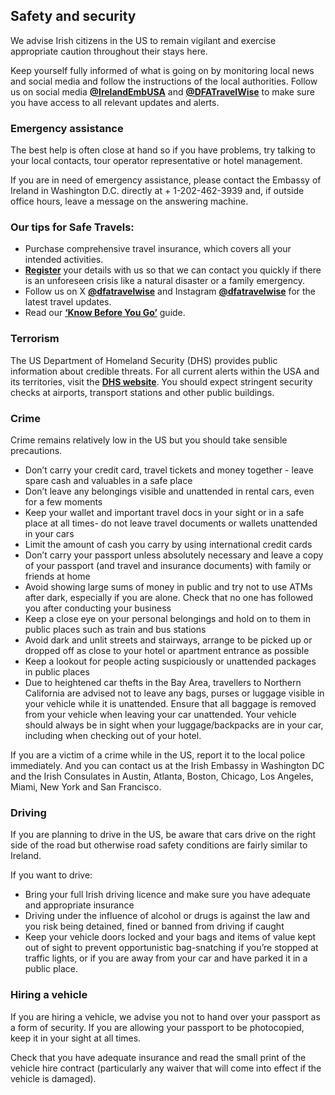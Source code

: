 ## Safety and security

We advise Irish citizens in the US to remain vigilant and exercise appropriate caution throughout their stays here.

Keep yourself fully informed of what is going on by monitoring local news and social media and follow the instructions of the local authorities. Follow us on social media [**@IrelandEmbUSA**](https://x.com/IrelandEmbUSA) and [**@DFATravelWise**](https://twitter.com/dfatravelwise) to make sure you have access to all relevant updates and alerts.

### **Emergency assistance**

The best help is often close at hand so if you have problems, try talking to your local contacts, tour operator representative or hotel management.

If you are in need of emergency assistance, please contact the Embassy of Ireland in Washington D.C. directly at + 1-202-462-3939 and, if outside office hours, leave a message on the answering machine.

### **Our tips for Safe Travels:**

* Purchase comprehensive travel insurance, which covers all your intended activities.
* [**Register**](https://www.ireland.ie/en/dfa/overseas-travel/citizens-registration/) your details with us so that we can contact you quickly if there is an unforeseen crisis like a natural disaster or a family emergency.
* Follow us on X [**@dfatravelwise**](https://www.twitter.com/DFATravelWise) and Instagram [**@dfatravelwise**](https://www.instagram.com/dfatravelwise/) for the latest travel updates.
* Read our [**‘Know Before You Go’**](https://www.ireland.ie/en/dfa/overseas-travel/know-before-you-go/) guide.

### **Terrorism**

The US Department of Homeland Security (DHS) provides public information about credible threats. For all current alerts within the USA and its territories, visit the [**DHS website**](https://www.dhs.gov/national-terrorism-advisory-system). You should expect stringent security checks at airports, transport stations and other public buildings.

### **Crime**

Crime remains relatively low in the US but you should take sensible precautions.

* Don’t carry your credit card, travel tickets and money together - leave spare cash and valuables in a safe place
* Don’t leave any belongings visible and unattended in rental cars, even for a few moments
* Keep your wallet and important travel docs in your sight or in a safe place at all times- do not leave travel documents or wallets unattended in your cars
* Limit the amount of cash you carry by using international credit cards
* Don’t carry your passport unless absolutely necessary and leave a copy of your passport (and travel and insurance documents) with family or friends at home
* Avoid showing large sums of money in public and try not to use ATMs after dark, especially if you are alone. Check that no one has followed you after conducting your business
* Keep a close eye on your personal belongings and hold on to them in public places such as train and bus stations
* Avoid dark and unlit streets and stairways, arrange to be picked up or dropped off as close to your hotel or apartment entrance as possible
* Keep a lookout for people acting suspiciously or unattended packages in public places
* Due to heightened car thefts in the Bay Area, travellers to Northern California are advised not to leave any bags, purses or luggage visible in your vehicle while it is unattended. Ensure that all baggage is removed from your vehicle when leaving your car unattended. Your vehicle should always be in sight when your luggage/backpacks are in your car, including when checking out of your hotel.

If you are a victim of a crime while in the US, report it to the local police immediately. And you can contact us at the Irish Embassy in Washington DC and the Irish Consulates in Austin, Atlanta, Boston, Chicago, Los Angeles, Miami, New York and San Francisco.

### **Driving**

If you are planning to drive in the US, be aware that cars drive on the right side of the road but otherwise road safety conditions are fairly similar to Ireland.

If you want to drive:

* Bring your full Irish driving licence and make sure you have adequate and appropriate insurance
* Driving under the influence of alcohol or drugs is against the law and you risk being detained, fined or banned from driving if caught
* Keep your vehicle doors locked and your bags and items of value kept out of sight to prevent opportunistic bag-snatching if you’re stopped at traffic lights, or if you are away from your car and have parked it in a public place.

### **Hiring a vehicle**

If you are hiring a vehicle, we advise you not to hand over your passport as a form of security. If you are allowing your passport to be photocopied, keep it in your sight at all times.

Check that you have adequate insurance and read the small print of the vehicle hire contract (particularly any waiver that will come into effect if the vehicle is damaged).